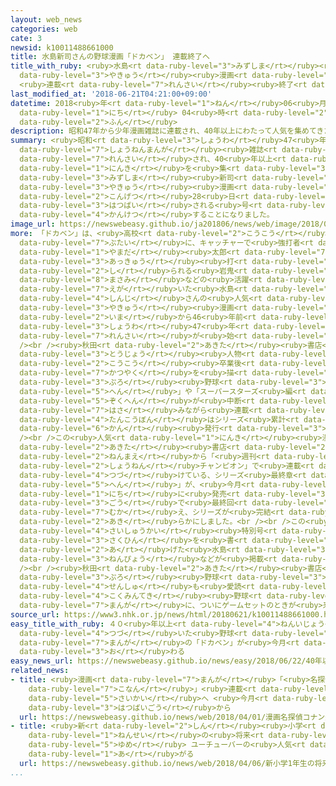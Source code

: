 ```yaml
---
layout: web_news
categories: web
cate: 3
newsid: k10011488661000
title: 水島新司さんの野球漫画「ドカベン」 連載終了へ
title_with_ruby: <ruby>水島<rt data-ruby-level="3">みずしま</rt></ruby><ruby>新司<rt data-ruby-level="4">しんじ</rt></ruby>さんの<ruby>野球<rt
  data-ruby-level="3">やきゅう</rt></ruby><ruby>漫画<rt data-ruby-level="7">まんが</rt></ruby>「ドカベン」
  <ruby>連載<rt data-ruby-level="7">れんさい</rt></ruby><ruby>終了<rt data-ruby-level="7">しゅうりょう</rt></ruby>へ
last_modified_at: '2018-06-21T04:21:00+09:00'
datetime: 2018<ruby>年<rt data-ruby-level="1">ねん</rt></ruby>06<ruby>月<rt data-ruby-level="1">がつ</rt></ruby>21<ruby>日<rt
  data-ruby-level="1">にち</rt></ruby> 04<ruby>時<rt data-ruby-level="2">じ</rt></ruby>21<ruby>分<rt
  data-ruby-level="2">ふん</rt></ruby>
description: 昭和47年から少年漫画雑誌に連載され、40年以上にわたって人気を集めてきた、水島新司さんの野球漫画「ドカベン」シリーズが、今月28日に発売される号で、完結することになりました。
summary: <ruby>昭和<rt data-ruby-level="3">しょうわ</rt></ruby>47<ruby>年<rt data-ruby-level="1">ねん</rt></ruby>から<ruby>少年漫画<rt
  data-ruby-level="7">しょうねんまんが</rt></ruby><ruby>雑誌<rt data-ruby-level="6">ざっし</rt></ruby>に<ruby>連載<rt
  data-ruby-level="7">れんさい</rt></ruby>され、40<ruby>年以上<rt data-ruby-level="4">ねんいじょう</rt></ruby>にわたって<ruby>人気<rt
  data-ruby-level="1">にんき</rt></ruby>を<ruby>集<rt data-ruby-level="3">あつ</rt></ruby>めてきた、<ruby>水島<rt
  data-ruby-level="3">みずしま</rt></ruby><ruby>新司<rt data-ruby-level="4">しんじ</rt></ruby>さんの<ruby>野球<rt
  data-ruby-level="3">やきゅう</rt></ruby><ruby>漫画<rt data-ruby-level="7">まんが</rt></ruby>「ドカベン」シリーズが、<ruby>今月<rt
  data-ruby-level="2">こんげつ</rt></ruby>28<ruby>日<rt data-ruby-level="1">にち</rt></ruby>に<ruby>発売<rt
  data-ruby-level="3">はつばい</rt></ruby>される<ruby>号<rt data-ruby-level="3">ごう</rt></ruby>で、<ruby>完結<rt
  data-ruby-level="4">かんけつ</rt></ruby>することになりました。
image_url: https://newswebeasy.github.io/ja201806/news/web/image/2018/06/21/K10011488661_1806210106_1806210421_01_02.jpg
more: 「ドカベン」は、<ruby>高校<rt data-ruby-level="2">こうこう</rt></ruby>の<ruby>野球部<rt data-ruby-level="3">やきゅうぶ</rt></ruby>を<ruby>舞台<rt
  data-ruby-level="7">ぶたい</rt></ruby>に、キャッチャーで<ruby>強打者<rt data-ruby-level="3">きょうだしゃ</rt></ruby>の<ruby>山田<rt
  data-ruby-level="1">やまだ</rt></ruby><ruby>太郎<rt data-ruby-level="7">たろう</rt></ruby>や、「<ruby>悪球<rt
  data-ruby-level="3">あっきゅう</rt></ruby><ruby>打<rt data-ruby-level="3">う</rt></ruby>ち」で<ruby>知<rt
  data-ruby-level="2">し</rt></ruby>られる<ruby>岩鬼<rt data-ruby-level="7">いわき</rt></ruby><ruby>正美<rt
  data-ruby-level="8">まさみ</rt></ruby>などの<ruby>活躍<rt data-ruby-level="7">かつやく</rt></ruby>を<ruby>描<rt
  data-ruby-level="7">えが</rt></ruby>いた<ruby>水島<rt data-ruby-level="3">みずしま</rt></ruby><ruby>新司<rt
  data-ruby-level="4">しんじ</rt></ruby>さんの<ruby>人気<rt data-ruby-level="1">にんき</rt></ruby><ruby>野球<rt
  data-ruby-level="3">やきゅう</rt></ruby><ruby>漫画<rt data-ruby-level="7">まんが</rt></ruby>で、<ruby>今<rt
  data-ruby-level="2">いま</rt></ruby>から46<ruby>年前<rt data-ruby-level="2">ねんまえ</rt></ruby>の<ruby>昭和<rt
  data-ruby-level="3">しょうわ</rt></ruby>47<ruby>年<rt data-ruby-level="1">ねん</rt></ruby>に<ruby>連載<rt
  data-ruby-level="7">れんさい</rt></ruby>が<ruby>始<rt data-ruby-level="3">はじ</rt></ruby>まりました。<br
  /><br /><ruby>秋田<rt data-ruby-level="2">あきた</rt></ruby><ruby>書店<rt data-ruby-level="2">しょてん</rt></ruby>によりますと、<ruby>登場<rt
  data-ruby-level="3">とうじょう</rt></ruby><ruby>人物<rt data-ruby-level="3">じんぶつ</rt></ruby>たちの<ruby>高校<rt
  data-ruby-level="2">こうこう</rt></ruby><ruby>卒業後<rt data-ruby-level="4">そつぎょうご</rt></ruby>の<ruby>活躍<rt
  data-ruby-level="7">かつやく</rt></ruby>を<ruby>描<rt data-ruby-level="7">えが</rt></ruby>いた「<ruby>プロ<rt
  data-ruby-level="3">ぷろ</rt></ruby><ruby>野球<rt data-ruby-level="3">やきゅう</rt></ruby><ruby>編<rt
  data-ruby-level="5">へん</rt></ruby>」や「スーパースターズ<ruby>編<rt data-ruby-level="5">へん</rt></ruby>」などの<ruby>続編<rt
  data-ruby-level="5">ぞくへん</rt></ruby>が<ruby>中断<rt data-ruby-level="5">ちゅうだん</rt></ruby>を<ruby>挟<rt
  data-ruby-level="7">はさ</rt></ruby>みながら<ruby>連載<rt data-ruby-level="7">れんさい</rt></ruby>され、<ruby>単行本<rt
  data-ruby-level="4">たんこうぼん</rt></ruby>はシリーズ<ruby>累計<rt data-ruby-level="7">るいけい</rt></ruby>で、これまでに203<ruby>巻<rt
  data-ruby-level="6">かん</rt></ruby><ruby>発行<rt data-ruby-level="3">はっこう</rt></ruby>されています。<br
  /><br />この<ruby>人気<rt data-ruby-level="1">にんき</rt></ruby><ruby>漫画<rt data-ruby-level="7">まんが</rt></ruby>について、<ruby>秋田<rt
  data-ruby-level="2">あきた</rt></ruby><ruby>書店<rt data-ruby-level="2">しょてん</rt></ruby>は、６<ruby>年前<rt
  data-ruby-level="2">ねんまえ</rt></ruby>から「<ruby>週刊<rt data-ruby-level="5">しゅうかん</rt></ruby><ruby>少年<rt
  data-ruby-level="2">しょうねん</rt></ruby>チャンピオン」で<ruby>連載<rt data-ruby-level="7">れんさい</rt></ruby>を<ruby>続<rt
  data-ruby-level="4">つづ</rt></ruby>けている、シリーズ<ruby>最終章<rt data-ruby-level="4">さいしゅうしょう</rt></ruby>の「ドリームトーナメント<ruby>編<rt
  data-ruby-level="5">へん</rt></ruby>」が、<ruby>今月<rt data-ruby-level="2">こんげつ</rt></ruby>28<ruby>日<rt
  data-ruby-level="1">にち</rt></ruby>に<ruby>発売<rt data-ruby-level="3">はつばい</rt></ruby>される<ruby>号<rt
  data-ruby-level="3">ごう</rt></ruby>で<ruby>最終回<rt data-ruby-level="4">さいしゅうかい</rt></ruby>を<ruby>迎<rt
  data-ruby-level="7">むか</rt></ruby>え、シリーズが<ruby>完結<rt data-ruby-level="4">かんけつ</rt></ruby>することを<ruby>明<rt
  data-ruby-level="2">あき</rt></ruby>らかにしました。<br /><br />この<ruby>号<rt data-ruby-level="3">ごう</rt></ruby>では<ruby>最終回<rt
  data-ruby-level="4">さいしゅうかい</rt></ruby><ruby>特別号<rt data-ruby-level="4">とくべつごう</rt></ruby>として、<ruby>作品<rt
  data-ruby-level="3">さくひん</rt></ruby>を<ruby>書<rt data-ruby-level="2">か</rt></ruby>き<ruby>上<rt
  data-ruby-level="2">あ</rt></ruby>げた<ruby>水島<rt data-ruby-level="3">みずしま</rt></ruby>さんからのコメントや、「ドカベン」シリーズの<ruby>年表<rt
  data-ruby-level="3">ねんぴょう</rt></ruby>などが<ruby>掲載<rt data-ruby-level="7">けいさい</rt></ruby>されるということです。<br
  /><br /><ruby>秋田<rt data-ruby-level="2">あきた</rt></ruby><ruby>書店<rt data-ruby-level="2">しょてん</rt></ruby>は「<ruby>プロ<rt
  data-ruby-level="3">ぷろ</rt></ruby><ruby>野球<rt data-ruby-level="3">やきゅう</rt></ruby><ruby>選手<rt
  data-ruby-level="4">せんしゅ</rt></ruby>も<ruby>愛読<rt data-ruby-level="4">あいどく</rt></ruby>する<ruby>国民的<rt
  data-ruby-level="4">こくみんてき</rt></ruby><ruby>野球<rt data-ruby-level="3">やきゅう</rt></ruby><ruby>漫画<rt
  data-ruby-level="7">まんが</rt></ruby>に、ついにゲームセットのときが<ruby>来<rt data-ruby-level="2">き</rt></ruby>ました」とコメントしています。
source_url: https://www3.nhk.or.jp/news/html/20180621/k10011488661000.html
easy_title_with_ruby: ４０<ruby>年以上<rt data-ruby-level="4">ねんいじょう</rt></ruby><ruby>続<rt
  data-ruby-level="4">つづ</rt></ruby>いた<ruby>野球<rt data-ruby-level="3">やきゅう</rt></ruby>の<ruby>漫画<rt
  data-ruby-level="7">まんが</rt></ruby>の「ドカベン」が<ruby>今月<rt data-ruby-level="2">こんげつ</rt></ruby>で<ruby>終<rt
  data-ruby-level="3">お</rt></ruby>わる
easy_news_url: https://newswebeasy.github.io/news/easy/2018/06/22/40年以上続いた野球の漫画のドカベンが今月で終わる
related_news:
- title: <ruby>漫画<rt data-ruby-level="7">まんが</rt></ruby>「<ruby>名探偵<rt data-ruby-level="7">めいたんてい</rt></ruby><ruby>コナン<rt
    data-ruby-level="7">こなん</rt></ruby>」<ruby>連載<rt data-ruby-level="7">れんさい</rt></ruby><ruby>再開<rt
    data-ruby-level="5">さいかい</rt></ruby>へ <ruby>今月<rt data-ruby-level="2">こんげつ</rt></ruby><ruby>発売号<rt
    data-ruby-level="3">はつばいごう</rt></ruby>から
  url: https://newswebeasy.github.io/news/web/2018/04/01/漫画名探偵コナン連載再開へ-今月発売号から
- title: <ruby>新<rt data-ruby-level="2">しん</rt></ruby><ruby>小学<rt data-ruby-level="1">しょうがく</rt></ruby>１<ruby>年生<rt
    data-ruby-level="1">ねんせい</rt></ruby>の<ruby>将来<rt data-ruby-level="6">しょうらい</rt></ruby>の<ruby>夢<rt
    data-ruby-level="5">ゆめ</rt></ruby> ユーチューバーの<ruby>人気<rt data-ruby-level="1">にんき</rt></ruby><ruby>上<rt
    data-ruby-level="1">あ</rt></ruby>がる
  url: https://newswebeasy.github.io/news/web/2018/04/06/新小学1年生の将来の夢-ユーチューバーの人気上がる
...
```

